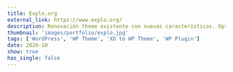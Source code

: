 ```yaml
---
title: Explo.org
external_link: https://www.explo.org/
description: Renovación theme existente con nuevas características. Optimización de rendimiento general. Desarrollo de plugin para la sincronización de datos con una API externa. Mantenimiento.
thumbnail: 'images/portfolio/explo.jpg'
tags: ['WordPress', 'WP Theme', 'XD to WP Theme', 'WP Plugin']
date: 2020-10
show: true
has_single: false
---
```

